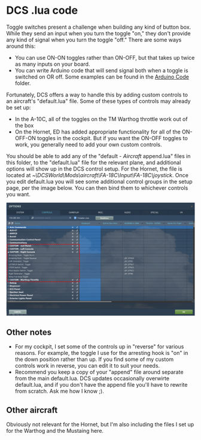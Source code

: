 # DCS .lua code

Toggle switches present a challenge when building any kind of button box.  While they send an input when you
turn the toggle "on," they don't provide any kind of signal when you turn the toggle "off."  There are some
ways around this:
* You can use ON-ON toggles rather than ON-OFF, but that takes up twice as many inputs on your board.
* You can write Arduino code that will send signal both when a toggle is switched on OR off.  Some examples can be found in the
[Arduino Code](https://github.com/ColdFrontWI/Hornet_Cockpit/tree/master/Arduino%20Code) folder.

Fortunately, DCS offers a way to handle this by adding custom controls to an aircraft's "default.lua" file.  Some of these
types of controls may already be set up:
* In the A-10C, all of the toggles on the TM Warthog throttle work
out of the box
* On the Hornet, ED has added appropriate functionality for all of the ON-OFF-ON toggles in the cockpit.  But if you
want the ON-OFF toggles to work, you generally need to add your own custom controls.

You should be able to add any of the "default - *Aircraft* append.lua" files in this folder, to the "default.lua"
file for the relevant plane, and additional options will show up in the DCS control setup.  For the Hornet, the file is
located at *~\DCSWorld\Mods\aircraft\FA-18C\Input\FA-18C\joystick*.  Once you edit
default.lua you will see some additional control groups in the setup page, per the image below.
You can then bind them to whichever controls you want.
  
<img src="Custom_control_screenshot.PNG" width=1000>

## Other notes
* For my cockpit, I set some of the controls up in "reverse" for various reasons.  For example, the toggle I
use for the arresting hook is "on" in the down position rather than up.  If you find some of my custom controls
work in reverse, you can edit it to suit your needs.
* Recommend you keep a copy of your "append" file around separate from the main default.lua.  DCS updates occasionally
overwirte default.lua, and if you don't have the append file you'll have to rewrite from scratch.  Ask me how I know ;).

## Other aircraft

Obviously not relevant for the Hornet, but I'm also including the files I set up for the Warthog and the Mustaing here.
